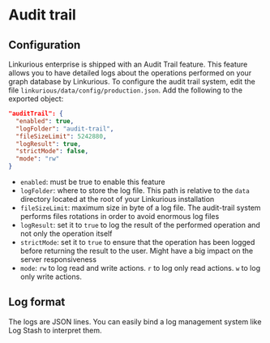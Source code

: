 # Audit trail

## Configuration

Linkurious enterprise is shipped with an Audit Trail feature. This feature allows you to have detailed logs about the operations performed on your graph database by Linkurious.
To configure the audit trail system, edit the file `linkurious/data/config/production.json`. Add the following to the exported object:

```json
"auditTrail": {
  "enabled": true,
  "logFolder": "audit-trail",
  "fileSizeLimit": 5242880,
  "logResult": true,
  "strictMode": false,
  "mode": "rw"
}
```

- `enabled`: must be true to enable this feature
- `logFolder`: where to store the log file. This path is relative to the `data` directory located at the root of your Linkurious installation
- `fileSizeLimit`: maximum size in byte of a log file. The audit-trail system performs files rotations in order to avoid enormous log files
- `logResult`: set it to `true` to log the result of the performed operation and not only the operation itself
- `strictMode`: set it to `true` to ensure that the operation has been logged before returning the result to the user. Might have a big impact on the server responsiveness
- `mode`: `rw` to log read and write actions. `r` to log only read actions. `w` to log only write actions.


## Log format
The logs are JSON lines. You can easily bind a log management system like Log Stash to interpret them.
